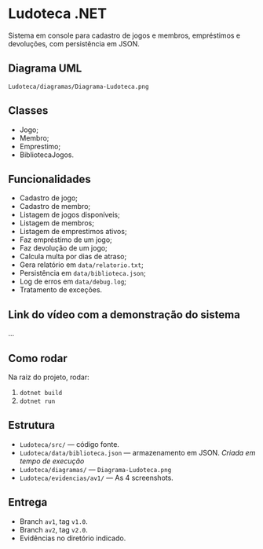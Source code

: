 # Ludoteca .NET

Sistema em console para cadastro de jogos e membros, empréstimos e devoluções, com persistência em JSON.

## Diagrama UML
`Ludoteca/diagramas/Diagrama-Ludoteca.png`

## Classes
- Jogo;
- Membro;
- Emprestimo;
- BibliotecaJogos.

## Funcionalidades
- Cadastro de jogo;
- Cadastro de membro;
- Listagem de jogos disponíveis;
- Listagem de membros;
- Listagem de emprestimos ativos;
- Faz empréstimo de um jogo;
- Faz devolução de um jogo;
- Calcula multa por dias de atraso;
- Gera relatório em `data/relatorio.txt`;
- Persistência em `data/biblioteca.json`;
- Log de erros em `data/debug.log`;
- Tratamento de exceções.

## Link do vídeo com a demonstração do sistema
...

## Como rodar
Na raiz do projeto, rodar:
1. `dotnet build`
2. `dotnet run`

## Estrutura
- `Ludoteca/src/` — código fonte.
- `Ludoteca/data/biblioteca.json` — armazenamento em JSON. *Criada em tempo de execução*
- `Ludoteca/diagramas/` — `Diagrama-Ludoteca.png`
- `Ludoteca/evidencias/av1/` — As 4 screenshots.

## Entrega
- Branch `av1`, tag `v1.0`.
- Branch `av2`, tag `v2.0`.
- Evidências no diretório indicado.
